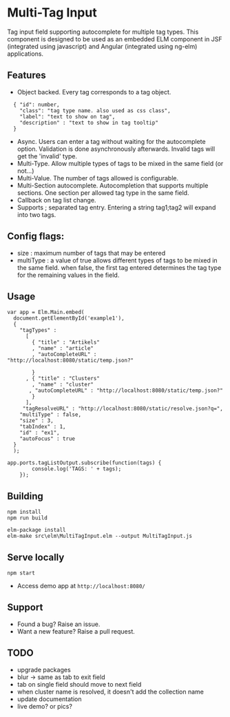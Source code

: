 # Multi-Tag Input

Tag input field supporting autocomplete for multiple tag types.
This component is designed to be used as an embedded ELM component in JSF (integrated using javascript) and Angular (integrated using ng-elm) applications.


## Features

- Object backed. Every tag corresponds to a tag object.
```
  { "id": number,
    "class": "tag type name. also used as css class",
    "label": "text to show on tag",
    "description" : "text to show in tag tooltip"
  }
```
- Async. Users can enter a tag without waiting for the autocomplete option. Validation is done asynchronously afterwards. Invalid tags will get the 'invalid' type.
- Multi-Type. Allow multiple types of tags to be mixed in the same field (or not...)
- Multi-Value. The number of tags allowed is configurable.
- Multi-Section autocomplete. Autocompletion that supports multiple sections. One section per allowed tag type in the same field.
- Callback on tag list change.
- Supports ; separated tag entry. Entering a string tag1;tag2 will expand into two tags.

## Config flags:

- size : maximum number of tags that may be entered
- multiType : a value of true allows different types of tags to be mixed in the same field. when false, the first tag entered determines the tag type for the remaining values in the field.



## Usage

```
var app = Elm.Main.embed(
  document.getElementById('example1'),
  {
    "tagTypes" :
      [
        { "title" : "Artikels"
        , "name" : "article"
        , "autoCompleteURL" : "http://localhost:8080/static/temp.json?"

        }
      , { "title" : "Clusters"
        , "name" : "cluster"
       , "autoCompleteURL" : "http://localhost:8080/static/temp.json?"
        }
      ],
     "tagResolveURL" : "http://localhost:8080/static/resolve.json?q=",
    "multiType" : false,
    "size" : 3,
    "tabIndex" : 1,
    "id" : "ex1",
    "autoFocus" : true
  }
  );

app.ports.tagListOutput.subscribe(function(tags) {
        console.log('TAGS: ' + tags);
    });

```    

## Building

```
npm install
npm run build

elm-package install
elm-make src\elm\MultiTagInput.elm --output MultiTagInput.js

```



## Serve locally

```
npm start
```
* Access demo app at `http://localhost:8080/`

## Support

- Found a bug? Raise an issue.
- Want a new feature? Raise a pull request.



## TODO
- upgrade packages
- blur -> same as tab to exit field
- tab on single field should move to next field
- when cluster name is resolved, it doesn't add the collection name
- update documentation
- live demo? or pics?
